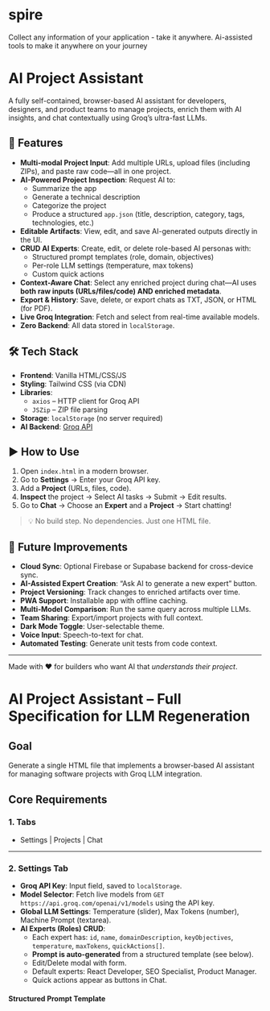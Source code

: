 # spire
Collect any information of your application - take it anywhere. Ai-assisted tools to make it anywhere on your journey 



# AI Project Assistant

A fully self-contained, browser-based AI assistant for developers, designers, and product teams to manage projects, enrich them with AI insights, and chat contextually using Groq’s ultra-fast LLMs.

## 🚀 Features

- **Multi-modal Project Input**: Add multiple URLs, upload files (including ZIPs), and paste raw code—all in one project.
- **AI-Powered Project Inspection**: Request AI to:
  - Summarize the app
  - Generate a technical description
  - Categorize the project
  - Produce a structured `app.json` (title, description, category, tags, technologies, etc.)
- **Editable Artifacts**: View, edit, and save AI-generated outputs directly in the UI.
- **CRUD AI Experts**: Create, edit, or delete role-based AI personas with:
  - Structured prompt templates (role, domain, objectives)
  - Per-role LLM settings (temperature, max tokens)
  - Custom quick actions
- **Context-Aware Chat**: Select any enriched project during chat—AI uses **both raw inputs (URLs/files/code) AND enriched metadata**.
- **Export & History**: Save, delete, or export chats as TXT, JSON, or HTML (for PDF).
- **Live Groq Integration**: Fetch and select from real-time available models.
- **Zero Backend**: All data stored in `localStorage`.

## 🛠️ Tech Stack

- **Frontend**: Vanilla HTML/CSS/JS
- **Styling**: Tailwind CSS (via CDN)
- **Libraries**:
  - `axios` – HTTP client for Groq API
  - `JSZip` – ZIP file parsing
- **Storage**: `localStorage` (no server required)
- **AI Backend**: [Groq API](https://groq.com)

## ▶️ How to Use

1. Open `index.html` in a modern browser.
2. Go to **Settings** → Enter your Groq API key.
3. Add a **Project** (URLs, files, code).
4. **Inspect** the project → Select AI tasks → Submit → Edit results.
5. Go to **Chat** → Choose an **Expert** and a **Project** → Start chatting!

> 💡 No build step. No dependencies. Just one HTML file.

## 🔮 Future Improvements

- **Cloud Sync**: Optional Firebase or Supabase backend for cross-device sync.
- **AI-Assisted Expert Creation**: “Ask AI to generate a new expert” button.
- **Project Versioning**: Track changes to enriched artifacts over time.
- **PWA Support**: Installable app with offline caching.
- **Multi-Model Comparison**: Run the same query across multiple LLMs.
- **Team Sharing**: Export/import projects with full context.
- **Dark Mode Toggle**: User-selectable theme.
- **Voice Input**: Speech-to-text for chat.
- **Automated Testing**: Generate unit tests from code context.

---
Made with ❤️ for builders who want AI that *understands their project*.





# AI Project Assistant – Full Specification for LLM Regeneration

## Goal
Generate a single HTML file that implements a browser-based AI assistant for managing software projects with Groq LLM integration.

## Core Requirements

### 1. **Tabs**
- Settings | Projects | Chat

---

### 2. **Settings Tab**
- **Groq API Key**: Input field, saved to `localStorage`.
- **Model Selector**: Fetch live models from `GET https://api.groq.com/openai/v1/models` using the API key.
- **Global LLM Settings**: Temperature (slider), Max Tokens (number), Machine Prompt (textarea).
- **AI Experts (Roles) CRUD**:
  - Each expert has: `id`, `name`, `domainDescription`, `keyObjectives`, `temperature`, `maxTokens`, `quickActions[]`.
  - **Prompt is auto-generated** from a structured template (see below).
  - Edit/Delete modal with form.
  - Default experts: React Developer, SEO Specialist, Product Manager.
  - Quick actions appear as buttons in Chat.

#### Structured Prompt Template
